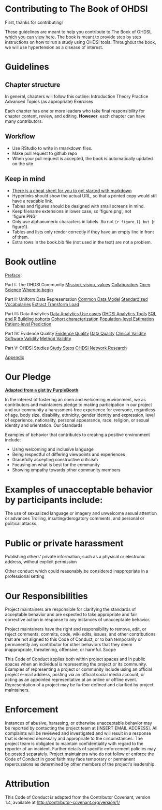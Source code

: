 # Contributing to The Book of OHDSI

First, thanks for contributing!

These guidelines are meant to help you contribute to The Book of OHDSI, [which you can view here](ohdsi.github.io/TheBookOfOhdsi). The book is meant to provide step by step instructions on how to run a study using OHDSI tools. Throughout the book, we will use hypertension as a disease of interest.

# Guidelines

## Chapter structure

In general, chapters will follow this outline:
	Introduction
	Theory
	Practice
	Advanced Topics (as appropriate)
	Exercises

Each chapter has one or more leaders who take final responsibility for chapter content, review, and editing. **However**, each chapter can have many contributors.

## Workflow

- Use RStudio to write in rmarkdown files.
- Make pull request to github repo
- When your pull request is accepted, the book is automatically updated on the site

## Keep in mind

- [There is a cheat sheet for you to get started with markdown](https://raw.githubusercontent.com/OHDSI/TheBookOfOhdsi/master/extras/CheatSheet.pdf)
- Hyperlinks should show the actual URL, so that a printed copy would still have a readable link.
- Tables and figures should be designed with small screens in mind.
- Keep filename extensions in lower case, so 'figure.png', not 'figure.PNG'.
- Only use alphanumeric characters in labels. So not ```{r figure_1} but ```{r figure1}.
- Tables and lists only render correctly if they have an empty line in front of them.
- Extra rows in the book.bib file (not used in the text) are not a problem.

# Book outline

[Preface](https://github.com/OHDSI/TheBookOfOhdsi/blob/master/index.Rmd):

Part I: The OHDSI Community
[Mission, vision, values](https://github.com/OHDSI/TheBookOfOhdsi/blob/master/MissionVisionValues.Rmd)
[Collaborators](https://github.com/OHDSI/TheBookOfOhdsi/blob/master/Collaborators.Rmd)
[Open Science](https://github.com/OHDSI/TheBookOfOhdsi/blob/master/OpenScience.Rmd)
[Where to begin](https://github.com/OHDSI/TheBookOfOhdsi/blob/master/WhereToBegin.Rmd)

Part II: Uniform Data Representation
[Common Data Model](https://github.com/OHDSI/TheBookOfOhdsi/blob/master/CommonDataModel.Rmd)
[Standardized Vocabularies](https://github.com/OHDSI/TheBookOfOhdsi/blob/master/StandardizedVocabularies.Rmd)
[Extract Transform Load](https://github.com/OHDSI/TheBookOfOhdsi/blob/master/ExtractTransformLoad.Rmd)

Part III: Data Analytics
[Data Analytics Use cases](https://github.com/OHDSI/TheBookOfOhdsi/blob/master/DataAnalyticsUseCases.Rmd)
[OHDSI Analytics Tools]()
[SQL and R](https://github.com/OHDSI/TheBookOfOhdsi/blob/master/SqlAndR.Rmd)
[Building cohorts](https://github.com/OHDSI/TheBookOfOhdsi/blob/master/Cohorts.Rmd)
[Cohort characterization](https://github.com/OHDSI/TheBookOfOhdsi/blob/master/Characterization.Rmd)
[Population-level Estimation](https://github.com/OHDSI/TheBookOfOhdsi/blob/master/PopulationLevelEstimation.Rmd)
[Patient-level Prediction](https://github.com/OHDSI/TheBookOfOhdsi/blob/master/PatientLevelPrediction.Rmd)

Part IV: Evidence Quality
[Evidence Quality](https://github.com/OHDSI/TheBookOfOhdsi/blob/master/EvidenceQuality.Rmd)
[Data Quality](https://github.com/OHDSI/TheBookOfOhdsi/blob/master/DataQuality.Rmd)
[Clinical Validity](https://github.com/OHDSI/TheBookOfOhdsi/blob/master/ClinicalValidity.Rmd)
[Software Validity](https://github.com/OHDSI/TheBookOfOhdsi/blob/master/SoftwareValidity.Rmd)
[Method Validity](https://github.com/OHDSI/TheBookOfOhdsi/blob/master/MethodValidity.Rmd)

Part V: OHDSI Studies
[Study Steps](https://github.com/OHDSI/TheBookOfOhdsi/blob/master/StudySteps.Rmd)
[OHDSI Network Research](https://github.com/OHDSI/TheBookOfOhdsi/blob/master/NetworkResearch.Rmd)

[Appendix](https://github.com/OHDSI/TheBookOfOhdsi/blob/master/Appendix.Rmd)


# Our Pledge

[**Adapted from a gist by PurpleBooth**](https://gist.github.com/PurpleBooth/b24679402957c63ec426)

In the interest of fostering an open and welcoming environment, we as contributors and maintainers pledge to making participation in our project and our community a harassment-free experience for everyone, regardless of age, body size, disability, ethnicity, gender identity and expression, level of experience, nationality, personal appearance, race, religion, or sexual identity and orientation.
Our Standards

Examples of behavior that contributes to creating a positive environment include:

- Using welcoming and inclusive language
- Being respectful of differing viewpoints and experiences
- Gracefully accepting constructive criticism
- Focusing on what is best for the community
- Showing empathy towards other community members

# Examples of unacceptable behavior by participants include:

The use of sexualized language or imagery and unwelcome sexual attention or advances
Trolling, insulting/derogatory comments, and personal or political attacks

# Public or private harassment

Publishing others' private information, such as a physical or electronic address, without explicit permission

Other conduct which could reasonably be considered inappropriate in a professional setting

# Our Responsibilities

Project maintainers are responsible for clarifying the standards of acceptable behavior and are expected to take appropriate and fair corrective action in response to any instances of unacceptable behavior.

Project maintainers have the right and responsibility to remove, edit, or reject comments, commits, code, wiki edits, issues, and other contributions that are not aligned to this Code of Conduct, or to ban temporarily or permanently any contributor for other behaviors that they deem inappropriate, threatening, offensive, or harmful.
Scope

This Code of Conduct applies both within project spaces and in public spaces when an individual is representing the project or its community. Examples of representing a project or community include using an official project e-mail address, posting via an official social media account, or acting as an appointed representative at an online or offline event. Representation of a project may be further defined and clarified by project maintainers.

# Enforcement

Instances of abusive, harassing, or otherwise unacceptable behavior may be reported by contacting the project team at [INSERT EMAIL ADDRESS]. All complaints will be reviewed and investigated and will result in a response that is deemed necessary and appropriate to the circumstances. The project team is obligated to maintain confidentiality with regard to the reporter of an incident. Further details of specific enforcement policies may be posted separately.
                                        Project maintainers who do not follow or enforce the Code of Conduct in good faith may face temporary or permanent repercussions as determined by other members of the project's leadership.

# Attribution

This Code of Conduct is adapted from the Contributor Covenant, version 1.4, available at http://contributor-covenant.org/version/1/
